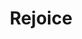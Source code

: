 ---
artist: 'Hugh Masekela & Tony Allen'
title: Rejoice
apple_link: 'https://music.apple.com/us/album/rejoice/1495847388'
link: 'https://www.dropbox.com/s/teav2gvergnyar9/Hugh%26TonyAllen.zip?dl=1'
content: ""
new_image: ../assets/FFWD/Rejoice.jpg
published_date: '2020-03-28T00:55:49.000Z'
---